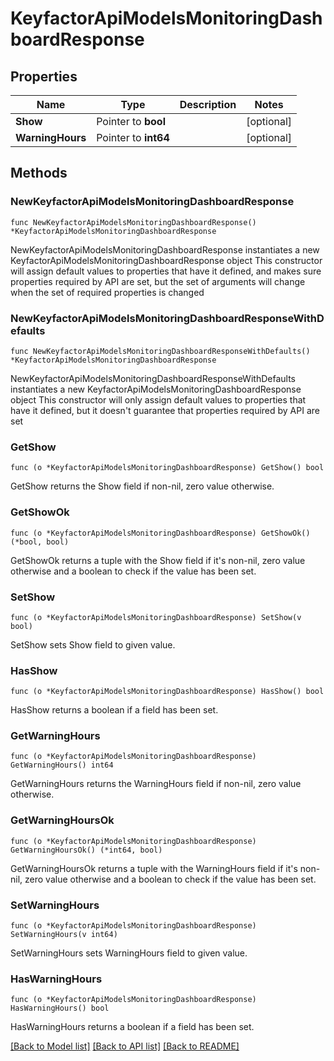# KeyfactorApiModelsMonitoringDashboardResponse

## Properties

Name | Type | Description | Notes
------------ | ------------- | ------------- | -------------
**Show** | Pointer to **bool** |  | [optional] 
**WarningHours** | Pointer to **int64** |  | [optional] 

## Methods

### NewKeyfactorApiModelsMonitoringDashboardResponse

`func NewKeyfactorApiModelsMonitoringDashboardResponse() *KeyfactorApiModelsMonitoringDashboardResponse`

NewKeyfactorApiModelsMonitoringDashboardResponse instantiates a new KeyfactorApiModelsMonitoringDashboardResponse object
This constructor will assign default values to properties that have it defined,
and makes sure properties required by API are set, but the set of arguments
will change when the set of required properties is changed

### NewKeyfactorApiModelsMonitoringDashboardResponseWithDefaults

`func NewKeyfactorApiModelsMonitoringDashboardResponseWithDefaults() *KeyfactorApiModelsMonitoringDashboardResponse`

NewKeyfactorApiModelsMonitoringDashboardResponseWithDefaults instantiates a new KeyfactorApiModelsMonitoringDashboardResponse object
This constructor will only assign default values to properties that have it defined,
but it doesn't guarantee that properties required by API are set

### GetShow

`func (o *KeyfactorApiModelsMonitoringDashboardResponse) GetShow() bool`

GetShow returns the Show field if non-nil, zero value otherwise.

### GetShowOk

`func (o *KeyfactorApiModelsMonitoringDashboardResponse) GetShowOk() (*bool, bool)`

GetShowOk returns a tuple with the Show field if it's non-nil, zero value otherwise
and a boolean to check if the value has been set.

### SetShow

`func (o *KeyfactorApiModelsMonitoringDashboardResponse) SetShow(v bool)`

SetShow sets Show field to given value.

### HasShow

`func (o *KeyfactorApiModelsMonitoringDashboardResponse) HasShow() bool`

HasShow returns a boolean if a field has been set.

### GetWarningHours

`func (o *KeyfactorApiModelsMonitoringDashboardResponse) GetWarningHours() int64`

GetWarningHours returns the WarningHours field if non-nil, zero value otherwise.

### GetWarningHoursOk

`func (o *KeyfactorApiModelsMonitoringDashboardResponse) GetWarningHoursOk() (*int64, bool)`

GetWarningHoursOk returns a tuple with the WarningHours field if it's non-nil, zero value otherwise
and a boolean to check if the value has been set.

### SetWarningHours

`func (o *KeyfactorApiModelsMonitoringDashboardResponse) SetWarningHours(v int64)`

SetWarningHours sets WarningHours field to given value.

### HasWarningHours

`func (o *KeyfactorApiModelsMonitoringDashboardResponse) HasWarningHours() bool`

HasWarningHours returns a boolean if a field has been set.


[[Back to Model list]](../README.md#documentation-for-models) [[Back to API list]](../README.md#documentation-for-api-endpoints) [[Back to README]](../README.md)


